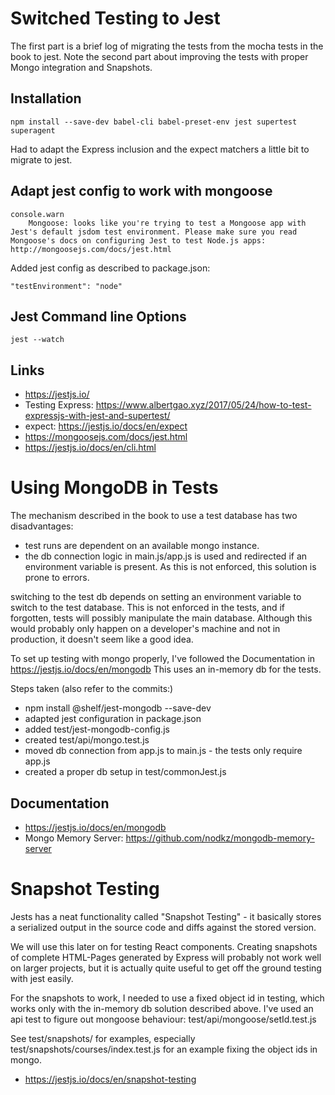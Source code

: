 # Switched Testing to Jest

The first part is a brief log of migrating the tests from the mocha tests in the book to jest. 
Note the second part about improving the tests with proper Mongo integration and Snapshots.

## Installation

    npm install --save-dev babel-cli babel-preset-env jest supertest superagent

Had to adapt the Express inclusion and the expect matchers a little bit to migrate to jest.

## Adapt jest config to work with mongoose
    console.warn
        Mongoose: looks like you're trying to test a Mongoose app with Jest's default jsdom test environment. Please make sure you read Mongoose's docs on configuring Jest to test Node.js apps: http://mongoosejs.com/docs/jest.html

Added jest config as described to package.json:

    "testEnvironment": "node"

## Jest Command line Options

    jest --watch

## Links
 * https://jestjs.io/
 * Testing Express: https://www.albertgao.xyz/2017/05/24/how-to-test-expressjs-with-jest-and-supertest/
 * expect: https://jestjs.io/docs/en/expect
 * https://mongoosejs.com/docs/jest.html
 * https://jestjs.io/docs/en/cli.html
      
# Using MongoDB in Tests

The mechanism described in the book to use a test database has two disadvantages:
- test runs are dependent on an available mongo instance.
- the db connection logic in main.js/app.js is used and redirected if an environment variable is present.
  As this is not enforced, this solution is prone to errors. 

switching to the test db depends on setting an environment variable to switch to the test database. 
  This is not enforced in the tests, and if forgotten, tests will possibly manipulate the main database.
  Although this would probably only happen on a developer's machine and not in production, it doesn't seem like a good idea.

To set up testing with mongo properly, I've followed the Documentation in https://jestjs.io/docs/en/mongodb
This uses an in-memory db for the tests.

Steps taken (also refer to the commits:)   
     
* npm install @shelf/jest-mongodb --save-dev
* adapted jest configuration in package.json
* added test/jest-mongodb-config.js
* created test/api/mongo.test.js
* moved db connection from app.js to main.js - the tests only require app.js
* created a proper db setup in test/commonJest.js


## Documentation
* https://jestjs.io/docs/en/mongodb
* Mongo Memory Server: https://github.com/nodkz/mongodb-memory-server

# Snapshot Testing

Jests has a neat functionality called "Snapshot Testing" - it basically stores a serialized output in the source code and diffs against the stored version.

We will use this later on for testing React components. 
Creating snapshots of complete HTML-Pages generated by Express will probably not work well on larger projects,
but it is actually quite useful to get off the ground testing with jest easily.

For the snapshots to work, I needed to use a fixed object id in testing, which works only with the in-memory db solution described above.
I've used an api test to figure out mongoose behaviour: test/api/mongoose/setId.test.js

See test/snapshots/ for examples, especially test/snapshots/courses/index.test.js for an example fixing the object ids in mongo.


* https://jestjs.io/docs/en/snapshot-testing

